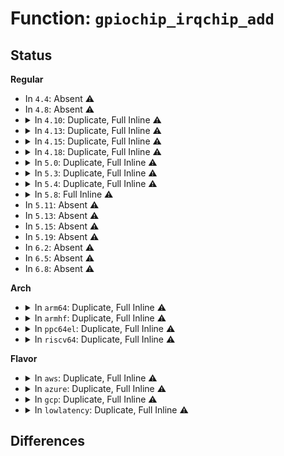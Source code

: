 # Function: <code>gpiochip_irqchip_add</code>

## Status
<b>Regular</b>
<ul>
<li>
In <code>4.4</code>: Absent ⚠️
</li>
<li>
In <code>4.8</code>: Absent ⚠️
</li>
<li>
<details>
<summary>In <code>4.10</code>: Duplicate, Full Inline ⚠️</summary>

**Collision:** Static Duplication

**Inline:** Full

**Transformation:** False

**Instances:**

```
In drivers/pinctrl/pinctrl-amd.c (ffffffff8148a3a7)
Location: include/linux/gpio/driver.h:318
Inline: True
Inline callers:
  - drivers/pinctrl/pinctrl-amd.c:amd_gpio_probe
```
```
In drivers/pinctrl/intel/pinctrl-baytrail.c (ffffffff8148d226)
Location: include/linux/gpio/driver.h:318
Inline: True
Inline callers:
  - drivers/pinctrl/intel/pinctrl-baytrail.c:byt_pinctrl_probe
```
```
In drivers/pinctrl/intel/pinctrl-cherryview.c (ffffffff8148ed2a)
Location: include/linux/gpio/driver.h:318
Inline: True
Inline callers:
  - drivers/pinctrl/intel/pinctrl-cherryview.c:chv_pinctrl_probe
```
```
In drivers/gpio/gpio-lynxpoint.c (ffffffff81497d16)
Location: include/linux/gpio/driver.h:318
Inline: True
Inline callers:
  - drivers/gpio/gpio-lynxpoint.c:lp_gpio_probe
```
</details>
</li>
<li>
<details>
<summary>In <code>4.13</code>: Duplicate, Full Inline ⚠️</summary>

**Collision:** Static Duplication

**Inline:** Full

**Transformation:** False

**Instances:**

```
In drivers/pinctrl/pinctrl-amd.c (ffffffff81493c24)
Location: include/linux/gpio/driver.h:298
Inline: True
Inline callers:
  - drivers/pinctrl/pinctrl-amd.c:amd_gpio_probe
```
```
In drivers/pinctrl/intel/pinctrl-baytrail.c (ffffffff81496aa2)
Location: include/linux/gpio/driver.h:298
Inline: True
Inline callers:
  - drivers/pinctrl/intel/pinctrl-baytrail.c:byt_pinctrl_probe
```
```
In drivers/pinctrl/intel/pinctrl-cherryview.c (ffffffff81498798)
Location: include/linux/gpio/driver.h:298
Inline: True
Inline callers:
  - drivers/pinctrl/intel/pinctrl-cherryview.c:chv_pinctrl_probe
```
```
In drivers/gpio/gpio-lynxpoint.c (ffffffff814a19d5)
Location: include/linux/gpio/driver.h:298
Inline: True
Inline callers:
  - drivers/gpio/gpio-lynxpoint.c:lp_gpio_probe
```
</details>
</li>
<li>
<details>
<summary>In <code>4.15</code>: Duplicate, Full Inline ⚠️</summary>

**Collision:** Static Duplication

**Inline:** Full

**Transformation:** False

**Instances:**

```
In drivers/pinctrl/pinctrl-amd.c (ffffffff814cfe86)
Location: include/linux/gpio/driver.h:476
Inline: True
Inline callers:
  - drivers/pinctrl/pinctrl-amd.c:amd_gpio_probe
```
```
In drivers/pinctrl/intel/pinctrl-baytrail.c (ffffffff814d2dbf)
Location: include/linux/gpio/driver.h:476
Inline: True
Inline callers:
  - drivers/pinctrl/intel/pinctrl-baytrail.c:byt_pinctrl_probe
```
```
In drivers/pinctrl/intel/pinctrl-cherryview.c (ffffffff814d4a04)
Location: include/linux/gpio/driver.h:476
Inline: True
Inline callers:
  - drivers/pinctrl/intel/pinctrl-cherryview.c:chv_pinctrl_probe
```
```
In drivers/pinctrl/intel/pinctrl-intel.c (ffffffff814d6613)
Location: include/linux/gpio/driver.h:476
Inline: True
Inline callers:
  - drivers/pinctrl/intel/pinctrl-intel.c:intel_pinctrl_probe
```
```
In drivers/gpio/gpio-lynxpoint.c (ffffffff814e03b1)
Location: include/linux/gpio/driver.h:476
Inline: True
Inline callers:
  - drivers/gpio/gpio-lynxpoint.c:lp_gpio_probe
```
</details>
</li>
<li>
<details>
<summary>In <code>4.18</code>: Duplicate, Full Inline ⚠️</summary>

**Collision:** Static Duplication

**Inline:** Full

**Transformation:** False

**Instances:**

```
In drivers/pinctrl/pinctrl-amd.c (ffffffff8150107f)
Location: include/linux/gpio/driver.h:495
Inline: True
Inline callers:
  - drivers/pinctrl/pinctrl-amd.c:amd_gpio_probe
```
```
In drivers/pinctrl/intel/pinctrl-baytrail.c (ffffffff81503e03)
Location: include/linux/gpio/driver.h:495
Inline: True
Inline callers:
  - drivers/pinctrl/intel/pinctrl-baytrail.c:byt_pinctrl_probe
```
```
In drivers/pinctrl/intel/pinctrl-cherryview.c (ffffffff81505a69)
Location: include/linux/gpio/driver.h:495
Inline: True
Inline callers:
  - drivers/pinctrl/intel/pinctrl-cherryview.c:chv_pinctrl_probe
```
```
In drivers/gpio/gpio-lynxpoint.c (ffffffff8150f73a)
Location: include/linux/gpio/driver.h:495
Inline: True
Inline callers:
  - drivers/gpio/gpio-lynxpoint.c:lp_gpio_probe
```
</details>
</li>
<li>
<details>
<summary>In <code>5.0</code>: Duplicate, Full Inline ⚠️</summary>

**Collision:** Static Duplication

**Inline:** Full

**Transformation:** False

**Instances:**

```
In drivers/pinctrl/pinctrl-amd.c (ffffffff81515b4f)
Location: include/linux/gpio/driver.h:533
Inline: True
Inline callers:
  - drivers/pinctrl/pinctrl-amd.c:amd_gpio_probe
```
```
In drivers/pinctrl/intel/pinctrl-baytrail.c (ffffffff81518842)
Location: include/linux/gpio/driver.h:533
Inline: True
Inline callers:
  - drivers/pinctrl/intel/pinctrl-baytrail.c:byt_pinctrl_probe
```
```
In drivers/pinctrl/intel/pinctrl-cherryview.c (ffffffff8151a5b9)
Location: include/linux/gpio/driver.h:533
Inline: True
Inline callers:
  - drivers/pinctrl/intel/pinctrl-cherryview.c:chv_pinctrl_probe
```
```
In drivers/gpio/gpio-lynxpoint.c (ffffffff81524dea)
Location: include/linux/gpio/driver.h:533
Inline: True
Inline callers:
  - drivers/gpio/gpio-lynxpoint.c:lp_gpio_probe
```
</details>
</li>
<li>
<details>
<summary>In <code>5.3</code>: Duplicate, Full Inline ⚠️</summary>

**Collision:** Static Duplication

**Inline:** Full

**Transformation:** False

**Instances:**

```
In drivers/pinctrl/pinctrl-amd.c (ffffffff81543cd0)
Location: include/linux/gpio/driver.h:537
Inline: True
Inline callers:
  - drivers/pinctrl/pinctrl-amd.c:amd_gpio_probe
```
```
In drivers/pinctrl/intel/pinctrl-baytrail.c (ffffffff815468e4)
Location: include/linux/gpio/driver.h:537
Inline: True
Inline callers:
  - drivers/pinctrl/intel/pinctrl-baytrail.c:byt_pinctrl_probe
```
```
In drivers/pinctrl/intel/pinctrl-cherryview.c (ffffffff81548500)
Location: include/linux/gpio/driver.h:537
Inline: True
Inline callers:
  - drivers/pinctrl/intel/pinctrl-cherryview.c:chv_gpio_probe
```
```
In drivers/gpio/gpio-lynxpoint.c (ffffffff815534a6)
Location: include/linux/gpio/driver.h:537
Inline: True
Inline callers:
  - drivers/gpio/gpio-lynxpoint.c:lp_gpio_probe
```
</details>
</li>
<li>
<details>
<summary>In <code>5.4</code>: Duplicate, Full Inline ⚠️</summary>

**Collision:** Static Duplication

**Inline:** Full

**Transformation:** False

**Instances:**

```
In drivers/pinctrl/pinctrl-amd.c (ffffffff81564be0)
Location: include/linux/gpio/driver.h:638
Inline: True
Inline callers:
  - drivers/pinctrl/pinctrl-amd.c:amd_gpio_probe
```
```
In drivers/pinctrl/intel/pinctrl-baytrail.c (ffffffff815676e4)
Location: include/linux/gpio/driver.h:638
Inline: True
Inline callers:
  - drivers/pinctrl/intel/pinctrl-baytrail.c:byt_pinctrl_probe
```
```
In drivers/pinctrl/intel/pinctrl-cherryview.c (ffffffff81569672)
Location: include/linux/gpio/driver.h:638
Inline: True
Inline callers:
  - drivers/pinctrl/intel/pinctrl-cherryview.c:chv_pinctrl_probe
```
</details>
</li>
<li>
<details>
<summary>In <code>5.8</code>: Full Inline ⚠️</summary>

**Collision:** Unique Static

**Inline:** Full

**Transformation:** False

**Instances:**

```
In drivers/pinctrl/pinctrl-amd.c (ffffffff81607000)
Location: include/linux/gpio/driver.h:664
Inline: True
Inline callers:
  - drivers/pinctrl/pinctrl-amd.c:amd_gpio_probe
```
</details>
</li>
<li>
In <code>5.11</code>: Absent ⚠️
</li>
<li>
In <code>5.13</code>: Absent ⚠️
</li>
<li>
In <code>5.15</code>: Absent ⚠️
</li>
<li>
In <code>5.19</code>: Absent ⚠️
</li>
<li>
In <code>6.2</code>: Absent ⚠️
</li>
<li>
In <code>6.5</code>: Absent ⚠️
</li>
<li>
In <code>6.8</code>: Absent ⚠️
</li>
</ul>
<b>Arch</b>
<ul>
<li>
<details>
<summary>In <code>arm64</code>: Duplicate, Full Inline ⚠️</summary>

**Collision:** Static Duplication

**Inline:** Full

**Transformation:** False

**Instances:**

```
In drivers/pinctrl/pinctrl-amd.c (ffff800010692c5c)
Location: include/linux/gpio/driver.h:638
Inline: True
Inline callers:
  - drivers/pinctrl/pinctrl-amd.c:amd_gpio_probe
```
```
In drivers/pinctrl/pinctrl-ocelot.c (ffff8000106a0200)
Location: include/linux/gpio/driver.h:638
Inline: True
Inline callers:
  - drivers/pinctrl/pinctrl-ocelot.c:ocelot_pinctrl_probe
```
```
In drivers/pinctrl/mvebu/pinctrl-armada-37xx.c (ffff800011477940)
Location: include/linux/gpio/driver.h:638
Inline: True
Inline callers:
  - drivers/pinctrl/mvebu/pinctrl-armada-37xx.c:armada_37xx_pinctrl_probe
```
</details>
</li>
<li>
<details>
<summary>In <code>armhf</code>: Duplicate, Full Inline ⚠️</summary>

**Collision:** Static Duplication

**Inline:** Full

**Transformation:** False

**Instances:**

```
In drivers/pinctrl/pinctrl-amd.c (c08355f8)
Location: include/linux/gpio/driver.h:638
Inline: True
Inline callers:
  - drivers/pinctrl/pinctrl-amd.c:amd_gpio_probe
```
```
In drivers/pinctrl/pinctrl-ocelot.c (c0844db8)
Location: include/linux/gpio/driver.h:638
Inline: True
Inline callers:
  - drivers/pinctrl/pinctrl-ocelot.c:ocelot_pinctrl_probe
```
```
In drivers/pinctrl/nuvoton/pinctrl-npcm7xx.c (c084dfa8)
Location: include/linux/gpio/driver.h:638
Inline: True
Inline callers:
  - drivers/pinctrl/nuvoton/pinctrl-npcm7xx.c:npcm7xx_pinctrl_probe
```
</details>
</li>
<li>
<details>
<summary>In <code>ppc64el</code>: Duplicate, Full Inline ⚠️</summary>

**Collision:** Static Duplication

**Inline:** Full

**Transformation:** False

**Instances:**

```
In drivers/pinctrl/pinctrl-amd.c (c00000000082f510)
Location: include/linux/gpio/driver.h:638
Inline: True
Inline callers:
  - drivers/pinctrl/pinctrl-amd.c:amd_gpio_probe
```
```
In drivers/pinctrl/pinctrl-ocelot.c (c000000000838c30)
Location: include/linux/gpio/driver.h:638
Inline: True
Inline callers:
  - drivers/pinctrl/pinctrl-ocelot.c:ocelot_pinctrl_probe
```
</details>
</li>
<li>
<details>
<summary>In <code>riscv64</code>: Duplicate, Full Inline ⚠️</summary>

**Collision:** Static Duplication

**Inline:** Full

**Transformation:** False

**Instances:**

```
In drivers/pinctrl/pinctrl-amd.c (ffffffe00049f108)
Location: include/linux/gpio/driver.h:638
Inline: True
Inline callers:
  - drivers/pinctrl/pinctrl-amd.c:amd_gpio_probe
```
```
In drivers/pinctrl/pinctrl-ocelot.c (ffffffe0004a3dac)
Location: include/linux/gpio/driver.h:638
Inline: True
Inline callers:
  - drivers/pinctrl/pinctrl-ocelot.c:ocelot_pinctrl_probe
```
</details>
</li>
</ul>
<b>Flavor</b>
<ul>
<li>
<details>
<summary>In <code>aws</code>: Duplicate, Full Inline ⚠️</summary>

**Collision:** Static Duplication

**Inline:** Full

**Transformation:** False

**Instances:**

```
In drivers/pinctrl/pinctrl-amd.c (ffffffff8155d1d0)
Location: include/linux/gpio/driver.h:638
Inline: True
Inline callers:
  - drivers/pinctrl/pinctrl-amd.c:amd_gpio_probe
```
```
In drivers/pinctrl/intel/pinctrl-baytrail.c (ffffffff8155ebb4)
Location: include/linux/gpio/driver.h:638
Inline: True
Inline callers:
  - drivers/pinctrl/intel/pinctrl-baytrail.c:byt_pinctrl_probe
```
</details>
</li>
<li>
<details>
<summary>In <code>azure</code>: Duplicate, Full Inline ⚠️</summary>

**Collision:** Static Duplication

**Inline:** Full

**Transformation:** False

**Instances:**

```
In drivers/pinctrl/intel/pinctrl-baytrail.c (ffffffff8154dcf4)
Location: include/linux/gpio/driver.h:638
Inline: True
Inline callers:
  - drivers/pinctrl/intel/pinctrl-baytrail.c:byt_pinctrl_probe
```
```
In drivers/pinctrl/intel/pinctrl-cherryview.c (ffffffff8154fc82)
Location: include/linux/gpio/driver.h:638
Inline: True
Inline callers:
  - drivers/pinctrl/intel/pinctrl-cherryview.c:chv_pinctrl_probe
```
</details>
</li>
<li>
<details>
<summary>In <code>gcp</code>: Duplicate, Full Inline ⚠️</summary>

**Collision:** Static Duplication

**Inline:** Full

**Transformation:** False

**Instances:**

```
In drivers/pinctrl/pinctrl-amd.c (ffffffff81558f10)
Location: include/linux/gpio/driver.h:638
Inline: True
Inline callers:
  - drivers/pinctrl/pinctrl-amd.c:amd_gpio_probe
```
```
In drivers/pinctrl/intel/pinctrl-baytrail.c (ffffffff8155ba14)
Location: include/linux/gpio/driver.h:638
Inline: True
Inline callers:
  - drivers/pinctrl/intel/pinctrl-baytrail.c:byt_pinctrl_probe
```
```
In drivers/pinctrl/intel/pinctrl-cherryview.c (ffffffff8155d9a2)
Location: include/linux/gpio/driver.h:638
Inline: True
Inline callers:
  - drivers/pinctrl/intel/pinctrl-cherryview.c:chv_pinctrl_probe
```
</details>
</li>
<li>
<details>
<summary>In <code>lowlatency</code>: Duplicate, Full Inline ⚠️</summary>

**Collision:** Static Duplication

**Inline:** Full

**Transformation:** False

**Instances:**

```
In drivers/pinctrl/pinctrl-amd.c (ffffffff81572da0)
Location: include/linux/gpio/driver.h:638
Inline: True
Inline callers:
  - drivers/pinctrl/pinctrl-amd.c:amd_gpio_probe
```
```
In drivers/pinctrl/intel/pinctrl-baytrail.c (ffffffff81575a34)
Location: include/linux/gpio/driver.h:638
Inline: True
Inline callers:
  - drivers/pinctrl/intel/pinctrl-baytrail.c:byt_pinctrl_probe
```
```
In drivers/pinctrl/intel/pinctrl-cherryview.c (ffffffff815778c2)
Location: include/linux/gpio/driver.h:638
Inline: True
Inline callers:
  - drivers/pinctrl/intel/pinctrl-cherryview.c:chv_pinctrl_probe
```
</details>
</li>
</ul>

## Differences
